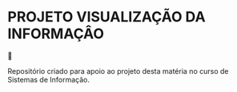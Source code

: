 # PROJETO VISUALIZAÇÃO DA INFORMAÇÂO

:signal_strength:

Repositório criado para apoio ao projeto desta matéria no curso de Sistemas de Informação.
